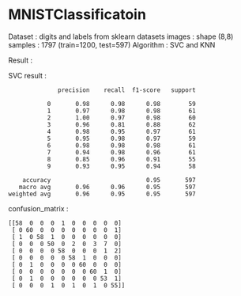 # MNISTClassificatoin

Dataset : digits and labels from sklearn datasets
images : shape (8,8)
samples : 1797 (train=1200, test=597)
Algorithm : SVC and KNN

Result :

SVC result :
```
              precision    recall  f1-score   support

           0       0.98      0.98      0.98        59
           1       0.97      0.98      0.98        61
           2       1.00      0.97      0.98        60
           3       0.96      0.81      0.88        62
           4       0.98      0.95      0.97        61
           5       0.95      0.98      0.97        59
           6       0.98      0.98      0.98        61
           7       0.94      0.98      0.96        61
           8       0.85      0.96      0.91        55
           9       0.93      0.95      0.94        58

    accuracy                           0.95       597
   macro avg       0.96      0.96      0.95       597
weighted avg       0.96      0.95      0.95       597

```

confusion_matrix :
```
[[58  0  0  0  1  0  0  0  0  0]
 [ 0 60  0  0  0  0  0  0  0  1]
 [ 1  0 58  1  0  0  0  0  0  0]
 [ 0  0  0 50  0  2  0  3  7  0]
 [ 0  0  0  0 58  0  0  0  1  2]
 [ 0  0  0  0  0 58  1  0  0  0]
 [ 0  1  0  0  0  0 60  0  0  0]
 [ 0  0  0  0  0  0  0 60  1  0]
 [ 0  1  0  0  0  0  0  0 53  1]
 [ 0  0  0  1  0  1  0  1  0 55]]

 ```